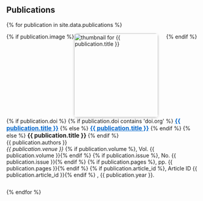## Publications

{% for publication in site.data.publications %}
<div style="display: flex; flex-wrap: wrap; align-items: flex-start; margin-bottom: 2em;">
  {% if publication.image %}
  <div style="flex: 0 0 220px; margin-right: 1.5em;">
    <img src="{{ publication.image }}" alt="thumbnail for {{ publication.title }}" style="width: 220px; height: auto; border-radius: 8px; box-shadow: 0 2px 6px rgba(0,0,0,0.15);">
  </div>
  {% endif %}
  <div style="flex: 1; min-width: 250px;">
    {% if publication.doi %}
      {% if publication.doi contains 'doi.org' %}
        <a href="{{ publication.doi }}" target="_blank" style="font-size: 1.1em; font-weight: bold; color: #0066cc;">{{ publication.title }}</a>
      {% else %}
        <a href="https://doi.org/{{ publication.doi }}" target="_blank" style="font-size: 1.1em; font-weight: bold; color: #0066cc;">{{ publication.title }}</a>
      {% endif %}
    {% else %}
      <strong style="font-size: 1.1em;">{{ publication.title }}</strong>
    {% endif %}
    <br>
    <span>{{ publication.authors }}</span><br>
    <em>{{ publication.venue }}</em>
    {% if publication.volume %}, Vol. {{ publication.volume }}{% endif %}
    {% if publication.issue %}, No. {{ publication.issue }}{% endif %}
    {% if publication.pages %}, pp. {{ publication.pages }}{% endif %}
    {% if publication.article_id %}, Article ID {{ publication.article_id }}{% endif %}
    , {{ publication.year }}.
  </div>
</div>
{% endfor %}
